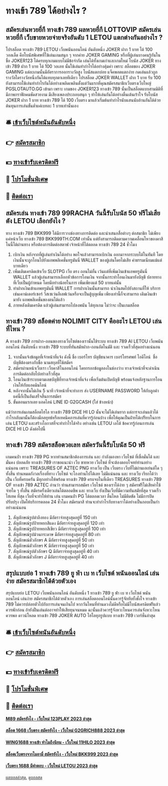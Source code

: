 # ทางเข้า 789 ได้อย่างไร ?
## สมัครเล่นหวยยี่กี ทางเข้า 789 ผลหวยยี่กี LOTTOVIP สมัครเล่นหวยยี่กี เว็บขายหวยจ่ายจริงอันดับ 1 LETOU แตกต่างกันอย่างไร ?
โปรสล็อต ทางเข้า 789 LETOU เว็บพนันออนไลน์ อันดับหนึ่ง JOKER ฝาก 1 บาท ได้ 100 วอลเล็ต คือโบนัสพิเศษที่ใช้เล่นเกมสนุก ๆ จากค่าย JOKER GAMING หรือที่ผู้เล่นบางคนรู้กันในชื่อ JOKER123 ได้ครบทุกเกมแบบไม่มีข้อจำกัด เล่นได้ทั้งเกมเก่าและเกมใหม่ โบนัส JOKER ทางเข้า 789 ฝาก 1 บาท ได้ 100 วอเลท นั้นใช้เล่นทำกำไรได้อย่างคุ้มค่า เพราะ สล็อตของ JOKER GAMING แต่ละเกมนั้นมีอัตราการออกรางวัลสูง โบนัสแตกบ่อย แจ็คพอตแตกง่าย กดเล่นแล้วถูกรางวัลใดรางวัลหนึ่งกันได้แทบทุกตาเลยทีเดียว
โปรสล็อต JOKER WALLET ฝาก 1 บาท รับ 100 ยังสามารถใช้เล่นทำกำไรกันได้อย่างเพลิดเพลินตั้งแต่วันแรกที่คุณสมัครสมาชิกเว็บตรงเว็บใหญ่ PGSLOTAUTO.GG เข้ามา เพราะ เกมของ JOKER123 ทางเข้า 789 นั้นเป็นสล็อตแบบสามมิติที่มีภาพกราฟิกคมชัดสวยงาม มีเสียงเพลงประกอบสนุก ๆ ทำให้เล่นกันได้อย่างตื่นเต้นเร้าใจ รับโบนัส JOKER ฝาก 1 บาท ทางเข้า 789 ได้ 100 เว็บตรง มาแล้วเริ่มต้นทำกำไรนับแสนนับล้านกันได้ด้วยต้นทุนการเล่นขั้นต่ำแค่เบทละ 1 บาทเท่านั้นเอง

## 🛎 [เข้าเว็บไซต์พนันอันดับหนึ่ง](https://bit.ly/3SdLNi2)
## 👉 [สมัครสมาชิก](https://bit.ly/3SdLNi2)
## 💵 [ทางเข้ารับเครดิตฟรี](https://bit.ly/3dyRKHj)
## 👑 [โปรโมชั่นพิเศษ](https://bit.ly/3dyRKHj)
## 📱 [ติดต่อเรา](https://bit.ly/3dyRKHj)

## สมัครเล่น ทางเข้า 789 99RACHA วันนี้รับโบนัส 50 ฟรีไม่เสียตัง LETOU เลือกยังไง ?
ทาง ทางเข้า 789 BKK999 ได้มีการวางช่องทางการติดต่อ และนำเสนอสื่อต่างๆ ต่อสมาชิก ไม่เพียงแค่หน้าเว็บ ทางเข้า 789 BKK999TH.COM เท่านั้น แต่ยังสามารถติดตามความเคลื่อนไหวของคาสิโนนี้ได้ผ่านทาง
หรือต้องการติดต่อสตาฟ เจ้าหน้าที่ได้ตลอด ทางเข้า 789 24 ชั่วโมง
1. เบิกเงิน หลังจากที่ผู้เล่นทำเงินได้อย่าง พอใจแล้วสามารถเบิกเงิน ออกมาจากระบบได้ในทันที โดยเงินนั้นจะถูกโอนไปยังแอพพลิเคชั่นทรูมันนี่ WALLET ของผู้เล่นโดยไม่เสีย ค่าธรรมเนียมแม้แต่บาทเดียว
2. เพิ่มเติมเครดิตเข้าเว็บ SLOTPG เว็บ ตรง ถอนไม่อั้น เว้นแต่ที่เพิ่มเงินเข้าแอพทรูมันนี่ WALLET แล้วผู้เล่นสามารถเลือกหัวข้อการโอนเงิน จากนั้นกระทำโอนเงินมายังบัญชี ปลายทางที่เว็บเป็นผู้กำหนด โดยมีอย่างน้อยในการ เพิ่มเพียงแต่ 50 บาทแค่นั้น
3. ทำฝากเงินเข้าแอพทรูมันนี่ WALLET การฝากเงินนั้นสามารถ นำเงินสดไปยังสถานที่ให้ บริการเช่นเคาน์เตอร์เซอร์ วิสเซเว่นอีเลฟเว่นหรือจะเป็นตู้บุญเพิ่ม เพียงเท่านี้ก็จะสามารถ เติมเงินเข้ามายัง แอพพลิเคชั่นของตนได้แล้ว
4. ภายหลังเติมเครดิต แล้วผู้เล่นสามารถไปลงพนัน ได้ทุกเกม ไม่ว่าจะ เป็นเกมสล็อต

## ทางเข้า 789 สล็อตค่าย NOLIMIT CITY คืออะไร LETOU เล่นที่ไหน ?
A ทางเข้า 789 การฝาก-ถอนของทางเว็บไซต์ของเรานั้นใช้ระบบ ทางเข้า 789 AI LETOU เว็บพนันออนไลน์ อันดับหนึ่ง ทางเข้า 789 ระบบที่ทันสมัยฝาก-ถอนอัตโนมัติ และ รวดเร็วที่สุดอย่างแน่นอน
1. จากนั้นแจ้งข้อมูลที่เจ้าหน้าที่แจ้ง ดังนี้ ชื่อ เบอร์โทร บัญชีธนาคาร เบอร์โทรศพท์ ไอดีไลน์  ชื่อบัญชีต้องตรงกับชื่อ นามสกุลที่ใช้สมัคร
2. สมัครผ่านหน้าเว็บเรา เว็บคาสิโนออนไลน์ โดยกรอกข้อมูลลงในช่องว่าง ทางเจ้าหน้าที่จะดำเนินการติดต่อกลับไปอย่างเร็วที่สุด
3. โอนเงินเข้าระบบตามเลขบัญชีที่ทางเจ้าหน้าที่แจ้ง เพื่อเริ่มต้นเปิดบัญชี พร้อมแจ้งหลักฐานการโอนเงินให้กับแอดมินไลน์
4. หลังจากนั้นไม่เกิน 5 นาที เจ้าหน้าที่จะทำการ ส่ง USERNAME PASSWORD ให้กับลูกค้าแค่นี้ก็เป็นอันเสร็จสิ้นการสมัคร
5. ขั้นตอนแรกเลย แอดไลน์ LINE ID G2GCASH (ใส่ ข้างหน้า)

แม้ว่าการเล่นเกมสล็อตไฮโล ทางเข้า 789 DICE HI LO นั้นจะไม่ได้เล่นยาก แต่การจะเล่นแล้วได้กำไรกลับมานั้นก็ต้องมีกลยุทธ์หรือเทคนิคการเล่นที่ควรรู้ก่อนบ้าง เพื่อให้คุณเป็นฝ่ายได้เปรียบในการเล่น LETOU และสร้างโอกาสที่จะทำกำไรได้จริง อย่างเช่น LETOU  เลโต้ ข้อควรรู้ก่อนการเล่น DICE HI LO ดังต่อไปนี้

## ทางเข้า 789 สมัครสล็อตวอเลท สมัครวันนี้รับโบนัส 50 ฟรี
เกมคนป่า ทางเข้า 789 PG หากท่านสมาชิกต้องการเล่น และ กำลังมองหา เว็บไซต์ ที่เชื่อมั่นได้ และ มั่นคง ปลอดภัย ทางเข้า 789 เราขอแนะนำ เว็บ ขายหวย เว็บไซต์ ที่จะต้องตอบโจทย์ท่านอย่างแน่นอน เพราะ TREASURES OF AZTEC PNG ทางเว็บ เป็น เว็บตรง เว็บที่ไม่ผ่านเอเย่นต์ใด ๆ ทั้งสิ้น ท่านหมดกังวลเรื่องที่ทาง เว็บไซต์ จะโกงท่านไปได้เลย ไม่มีแน่นอน และ ทางเว็บ เรียกได้ว่า เป็น เว็บที่ครบครัน มีทุกอย่างให้พร้อม ทางเข้า 789 ครบจบในที่เดียว TREASURES ทางเข้า 789 OF ทางเข้า 789 AZTEC อ่านว่า ท่านสามารถสมัคร เว็บไซต์ ของเราได้ง่าย ๆ สมัครฟรีไม่เสียค่าใช้จ่ายใด ๆ ทั้งสิ้น สมัครครั้งเดียวเล่นได้ตลอดชีพ และ ทางเว็บ ยังเป็นเว็บที่มีความทันสมัยที่สุด รวดเร็ว ไฮเทค ที่สุด เว็บที่จะทำให้ท่าน เล่น เกมคนป่า PG ได้ตลอดเวลา ลื่นไหล ไม่มีติดขัด ไม่มีการปิดปรับปรุง เปิดให้บริการตลอด 24 ชั่วโมง สมัครมาสิ ท่านจะทำกำไรกับทางเราได้อย่างเป็นกอบเป็นกำอย่างแน่นอน
1. สัญลักษณ์รูปตำลึงทอง มีอัตราจ่ายสูงสุดอยู่ที่ 150 เท่า
2. สัญลักษณ์รูปป้ายหยกสีแดง มีอัตราจ่ายสูงสุดอยู่ที่ 120 เท่า
3. สัญลักษณ์รูปป้ายหยกสีเขียว มีอัตราจ่ายสูงสุดอยู่ที่ 100 เท่า
4. สัญลักษณ์รูปม้วนกระดาษ มีอัตราจ่ายสูงสุดอยู่ที่ 80 เท่า
5. สัญลักษณ์ตัวอักษร A มีอัตราจ่ายสูงสุดอยู่ที่ 50 เท่า
6. สัญลักษณ์ตัวอักษร K มีอัตราจ่ายสูงสุดอยู่ที่ 50 เท่า
7. สัญลักษณ์รูปตัวอักษร Q มีอัตราจ่ายสูงสุดอยู่ที่ 40 เท่า
8. สัญลักษณ์ตัวอักษร J มีอัตราจ่ายสูงสุดอยู่ที่ 40 เท่า

## สรุปแบบย่อ 1 ทางเข้า 789 ยู ฟ่า เบ ท เว็บไซต์ พนันออนไลน์ เล่นง่าย สมัครสมาชิกได้ด้วยตัวเอง
สรุปแบบย่อ LETOU เว็บพนันออนไลน์ อันดับหนึ่ง 1 ทางเข้า 789 ยู ฟ่า เบ ท เว็บไซต์ พนันออนไลน์ เล่นง่าย สมัครสมาชิกได้ด้วยตัวเอง การเล่นสล็อตออนไลน์นั้นควรรู้จักยับยั้งชั่งใจ ทางเข้า 789 ไม่ควรปล่อยตัวไปกับการเล่นจนเกินไป หากวันไหนที่ท่านดวงไม่ดีหรือไม่มีโบนัสเครดิตฟรีแล้ว ควรพักก่อน ถ้ายังฝืนเล่นต่ออาจทำให้เสียทุนจนหมด ฉะนั้นแล้วควรรู้จังหวะไหนควรเล่นจังหวะไหนควรพอ ดาวน์โหลด ทางเข้า 789 JOKER AUTO ไฮโลทุกรูปแบบ ทางเข้า 789 เวอร์ชั่นล่าสุด

## 🛎 [เข้าเว็บไซต์พนันอันดับหนึ่ง](https://bit.ly/3SdLNi2)
## 👉 [สมัครสมาชิก](https://bit.ly/3SdLNi2)
## 💵 [ทางเข้ารับเครดิตฟรี](https://bit.ly/3dyRKHj)
## 👑 [โปรโมชั่นพิเศษ](https://bit.ly/3dyRKHj)
## 📱 [ติดต่อเรา](https://bit.ly/3dyRKHj)

#### [M89 สมัครยังไง - เว็บใหม่ 123PLAY 2023 ล่าสุด](https://atom.io/themes/m89%20สมัครยังไง%20-%20เว็บใหม่%20123play%202023%20ล่าสุด)
#### [สล็อต 1668 เว็บตรง สมัครยังไง - เว็บใหม่ G2GRICH888 2023 ล่าสุด](https://atom.io/themes/สล็อต%201668%20เว็บตรง%20สมัครยังไง%20-%20เว็บใหม่%20g2grich888%202023%20ล่าสุด)
#### [WING1688 ทางเข้า ทำไมถึงนิยม - เว็บใหม่ 11HILO 2023 ล่าสุด](https://atom.io/themes/wing1688%20ทางเข้า%20ทำไมถึงนิยม%20-%20เว็บใหม่%2011hilo%202023%20ล่าสุด)
#### [สล็อตเว็บตรงจากไมอามี่ สมัครยังไง - เว็บใหม่ BKK999 2023 ล่าสุด](https://atom.io/themes/สล็อตเว็บตรงจากไมอามี่%20สมัครยังไง%20-%20เว็บใหม่%20bkk999%202023%20ล่าสุด)
#### [เว็บตรง 1688 มีคำตอบ - เว็บใหม่ LETOU 2023 ล่าสุด](https://atom.io/themes/เว็บตรง%201688%20มีคำตอบ%20-%20เว็บใหม่%20letou%202023%20ล่าสุด)

[ผลบอลล่าสุด](https://siamsport.tv "ผลบอลล่าสุด"), [ดูบอลสด](https://siamsport.tv/ดูบอลสด "ดูบอลสด")